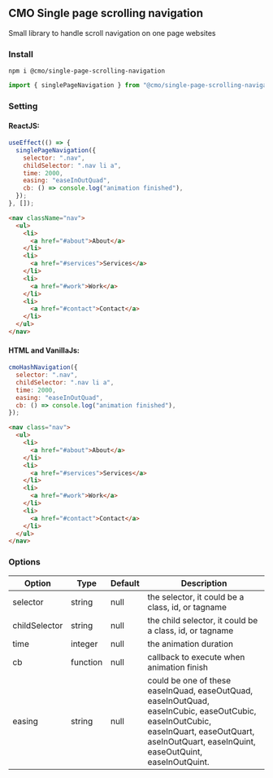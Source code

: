 ## CMO Single page scrolling navigation

Small library to handle scroll navigation on one page websites

### Install

```
npm i @cmo/single-page-scrolling-navigation
```

```javascript
import { singlePageNavigation } from "@cmo/single-page-scrolling-navigation";
```

### Setting

#### ReactJS:

```javascript
useEffect(() => {
  singlePageNavigation({
    selector: ".nav",
    childSelector: ".nav li a",
    time: 2000,
    easing: "easeInOutQuad",
    cb: () => console.log("animation finished"),
  });
}, []);
```

```html
<nav className="nav">
  <ul>
    <li>
      <a href="#about">About</a>
    </li>
    <li>
      <a href="#services">Services</a>
    </li>
    <li>
      <a href="#work">Work</a>
    </li>
    <li>
      <a href="#contact">Contact</a>
    </li>
  </ul>
</nav>
```

#### HTML and VanillaJs:

```javascript
cmoHashNavigation({
  selector: ".nav",
  childSelector: ".nav li a",
  time: 2000,
  easing: "easeInOutQuad",
  cb: () => console.log("animation finished"),
});
```

```html
<nav class="nav">
  <ul>
    <li>
      <a href="#about">About</a>
    </li>
    <li>
      <a href="#services">Services</a>
    </li>
    <li>
      <a href="#work">Work</a>
    </li>
    <li>
      <a href="#contact">Contact</a>
    </li>
  </ul>
</nav>
```

### Options

| Option        | Type     | Default | Description                                                                                                                                                                                   |
| ------------- | -------- | ------- | --------------------------------------------------------------------------------------------------------------------------------------------------------------------------------------------- |
| selector      | string   | null    | the selector, it could be a class, id, or tagname                                                                                                                                             |
| childSelector | string   | null    | the child selector, it could be a class, id, or tagname                                                                                                                                       |
| time          | integer  | null    | the animation duration                                                                                                                                                                        |
| cb            | function | null    | callback to execute when animation finish                                                                                                                                                     |
| easing        | string   | null    | could be one of these easeInQuad, easeOutQuad, easeInOutQuad, easeInCubic, easeOutCubic, easeInOutCubic, easeInQuart, easeOutQuart, aseInOutQuart, easeInQuint, easeOutQuint, easeInOutQuint. |
